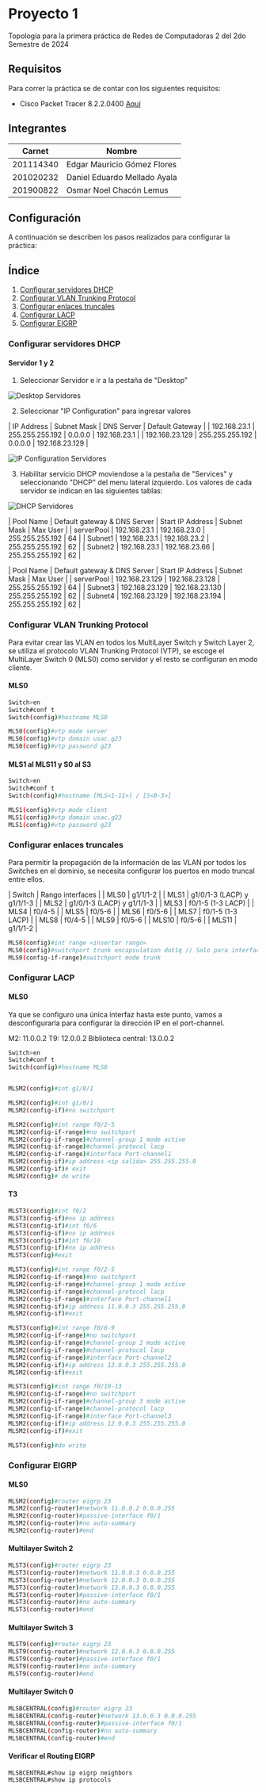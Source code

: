 # Proyecto 1

Topología para la primera práctica de Redes de Computadoras 2 del 2do Semestre de 2024

## Requisitos

Para correr la práctica se de contar con los siguientes requisitos:

- Cisco Packet Tracer 8.2.2.0400 [Aquí](https://www.netacad.com/portal/resources/packet-tracer)

## Integrantes

| Carnet      | Nombre                                 | 
|-------------|----------------------------------------|
|  201114340  |  Edgar Mauricio Gómez Flores           |
|  201020232  |  Daniel Eduardo Mellado Ayala          |
|  201900822  |  Osmar Noel Chacón Lemus               |

## Configuración

A continuación se describen los pasos realizados para configurar la práctica:

## Índice
1. [Configurar servidores DHCP](#configurar-servidores-dhcp)
2. [Configurar VLAN Trunking Protocol](#configurar-vlan-trunking-protocol)
3. [Configurar enlaces truncales](#configurar-enlaces-truncales)
4. [Configurar LACP](#configurar-servidores-dhcp)
5. [Configurar EIGRP](#configurar-eigrp)

### Configurar servidores DHCP

#### Servidor 1 y 2

1. Seleccionar Servidor e ir a la pestaña de "Desktop"

![Desktop Servidores](./screenshots/1_1.jpg)

2. Seleccionar "IP Configuration" para ingresar valores

| IP Address     | Subnet Mask     | DNS Server | Default Gateway |
| 192.168.23.1   | 255.255.255.192 | 0.0.0.0    | 192.168.23.1    |
| 192.168.23.129 | 255.255.255.192 | 0.0.0.0    | 192.168.23.129  |

![IP Configuration Servidores](./screenshots/1_2.jpg)

3. Habilitar servicio DHCP moviendose a la pestaña de "Services" y seleccionando "DHCP" del menu lateral izquierdo. Los valores de cada servidor se indican en las siguientes tablas:

![DHCP Servidores](./screenshots/1_3.jpg)

| Pool Name  | Default gateway & DNS Server | Start IP Address | Subnet Mask     | Max User |
| serverPool | 192.168.23.1                 | 192.168.23.0     | 255.255.255.192 | 64       |
| Subnet1    | 192.168.23.1                 | 192.168.23.2     | 255.255.255.192 | 62       |
| Subnet2    | 192.168.23.1                 | 192.168.23.66    | 255.255.255.192 | 62       |

| Pool Name  | Default gateway & DNS Server | Start IP Address | Subnet Mask     | Max User |
| serverPool | 192.168.23.129               | 192.168.23.128   | 255.255.255.192 | 64       |
| Subnet3    | 192.168.23.129               | 192.168.23.130   | 255.255.255.192 | 62       |
| Subnet4    | 192.168.23.129               | 192.168.23.194   | 255.255.255.192 | 62       |

### Configurar VLAN Trunking Protocol

Para evitar crear las VLAN en todos los MultiLayer Switch y Switch Layer 2, se utiliza el protocolo VLAN Trunking Protocol (VTP), se escoge el MultiLayer Switch 0 (MLS0) como servidor y el resto se configuran en modo cliente.

#### MLS0

```bash
Switch>en
Switch#conf t
Switch(config)#hostname MLS0

MLS0(config)#vtp mode server
MLS0(config)#vtp domain usac.g23
MLS0(config)#vtp password g23
```

#### MLS1 al MLS11 y S0 al S3

```bash
Switch>en
Switch#conf t
Switch(config)#hostname [MLS<1-11>] / [S<0-3>]

MLS1(config)#vtp mode client
MLS1(config)#vtp domain usac.g23
MLS1(config)#vtp password g23
```

### Configurar enlaces truncales

Para permitir la propagación de la información de las VLAN por todos los Switches en el dominio, se necesita configurar los puertos en modo truncal entre ellos.

| Switch | Rango interfaces           |
| MLS0   | g1/1/1-2                   |
| MLS1   | g1/0/1-3 (LACP) y g1/1/1-3 |
| MLS2   | g1/0/1-3 (LACP) y g1/1/1-3 |
| MLS3   | f0/1-5 (1-3 LACP)          |
| MLS4   | f0/4-5                     |
| MLS5   | f0/5-6                     |
| MLS6   | f0/5-6                     |
| MLS7   | f0/1-5 (1-3 LACP)          |
| MLS8   | f0/4-5                     |
| MLS9   | f0/5-6                     |
| MLS10  | f0/5-6                     |
| MLS11  | g1/1/1-2                   |

```bash
MLS0(config)#int range <insertar rango>
MLS0(config)#switchport trunk encapsulation dot1q // Solo para interfaces FastEthernet
MLS0(config-if-range)#switchport mode trunk
```









### Configurar LACP

#### MLS0

Ya que se configuro una única interfaz hasta este punto, vamos a desconfigurarla para configurar la dirección IP en el port-channel.

M2: 11.0.0.2
T9: 12.0.0.2 
Biblioteca central: 13.0.0.2

```bash
Switch>en
Switch#conf t
Switch(config)#hostname MLS0


MLSM2(config)#int g1/0/1

MLSM2(config)#int g1/0/1
MLSM2(config-if)#no switchport

MLSM2(config)#int range f0/2-5
MLSM2(config-if-range)#no switchport
MLSM2(config-if-range)#channel-group 1 mode active
MLSM2(config-if-range)#channel-protocol lacp
MLSM2(config-if-range)#interface Port-channel1
MLSM2(config-if)#ip address <ip salida> 255.255.255.0
MLSM2(config-if)# exit
MLSM2(config)# do write
```

#### T3

```bash
MLST3(config)#int f0/2
MLST3(config-if)#no ip address
MLST3(config-if)#int f0/6
MLST3(config-if)#no ip address
MLST3(config-if)#int f0/10
MLST3(config-if)#no ip address
MLST3(config)#exit

MLST3(config)#int range f0/2-5
MLSM2(config-if-range)#no switchport
MLSM2(config-if-range)#channel-group 1 mode active
MLSM2(config-if-range)#channel-protocol lacp
MLSM2(config-if-range)#interface Port-channel1
MLSM2(config-if)#ip address 11.0.0.3 255.255.255.0
MLSM2(config-if)#exit

MLST3(config)#int range f0/6-9
MLSM2(config-if-range)#no switchport
MLSM2(config-if-range)#channel-group 2 mode active
MLSM2(config-if-range)#channel-protocol lacp
MLSM2(config-if-range)#interface Port-channel2
MLSM2(config-if)#ip address 13.0.0.3 255.255.255.0
MLSM2(config-if)#exit

MLST3(config)#int range f0/10-13
MLSM2(config-if-range)#no switchport
MLSM2(config-if-range)#channel-group 3 mode active
MLSM2(config-if-range)#channel-protocol lacp
MLSM2(config-if-range)#interface Port-channel3
MLSM2(config-if)#ip address 12.0.0.3 255.255.255.0
MLSM2(config-if)#exit

MLST3(config)#do write
```











### Configurar EIGRP

#### MLS0

```bash
MLSM2(config)#router eigrp 23
MLSM2(config-router)#network 11.0.0.2 0.0.0.255
MLSM2(config-router)#passive-interface f0/1
MLSM2(config-router)#no auto-summary
MLSM2(config-router)#end
```

#### Multilayer Switch 2

```bash
MLST3(config)#router eigrp 23
MLST3(config-router)#network 11.0.0.3 0.0.0.255
MLST3(config-router)#network 12.0.0.3 0.0.0.255
MLST3(config-router)#network 13.0.0.3 0.0.0.255
MLST3(config-router)#passive-interface f0/1
MLST3(config-router)#no auto-summary
MLST3(config-router)#end
```

#### Multilayer Switch 3

```bash
MLST9(config)#router eigrp 23
MLST9(config-router)#network 12.0.0.3 0.0.0.255
MLST9(config-router)#passive-interface f0/1
MLST9(config-router)#no auto-summary
MLST9(config-router)#end
```

#### Multilayer Switch 0

```bash
MLSBCENTRAL(config)#router eigrp 23
MLSBCENTRAL(config-router)#network 13.0.0.3 0.0.0.255
MLSBCENTRAL(config-router)#passive-interface f0/1
MLSBCENTRAL(config-router)#no auto-summary
MLSBCENTRAL(config-router)#end
```

#### Verificar el Routing EIGRP

```bash
MLSBCENTRAL#show ip eigrp neighbors
MLSBCENTRAL#show ip protocols
```

